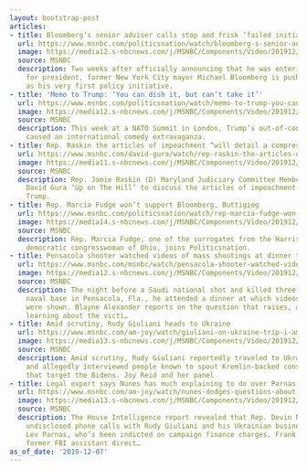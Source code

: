 ```yaml
---
layout: bootstrap-post
articles:
- title: Bloomberg’s senior adviser calls stop and frisk ‘failed initiative’
  url: https://www.msnbc.com/politicsnation/watch/bloomberg-s-senior-adviser-calls-stop-and-frisk-failed-initiative-74712133746
  image: https://media12.s-nbcnews.com/j/MSNBC/Components/Video/201912/n_sharp_bloomberg_12072019_1920x1080.nbcnews-fp-1200-630.jpg
  source: MSNBC
  description: Two weeks after officially announcing that he was entering the race
    for president, former New York City mayor Michael Bloomberg is pushing gun control
    as his very first policy initiative.
- title: 'Memo to Trump: ‘You can dish it, but can’t take it’'
  url: https://www.msnbc.com/politicsnation/watch/memo-to-trump-you-can-dish-it-but-can-t-take-it-74712133707
  image: https://media12.s-nbcnews.com/j/MSNBC/Components/Video/201912/n_sharp_memo_12072019_1920x1080.nbcnews-fp-1200-630.jpg
  source: MSNBC
  description: This week at a NATO Summit in London, Trump’s out-of-control antics
    caused an international comedy extravaganza.
- title: Rep. Raskin the articles of impeachment “will detail a compressive story”.
  url: https://www.msnbc.com/david-gura/watch/rep-raskin-the-articles-of-impeachment-will-detail-a-compressive-story-74711621856
  image: https://media11.s-nbcnews.com/j/MSNBC/Components/Video/201912/N_gura_raskin2_191207_1920x1080.nbcnews-fp-1200-630.jpg
  source: MSNBC
  description: Rep. Jamie Raskin (D) Maryland Judiciary Committee Member join’s MSNBC’s
    David Gura ‘Up on The Hill’ to discuss the articles of impeachment against President
    Trump.
- title: Rep. Marcia Fudge won’t support Bloomberg, Buttigieg
  url: https://www.msnbc.com/politicsnation/watch/rep-marcia-fudge-won-t-support-bloomberg-buttigieg-74712133662
  image: https://media14.s-nbcnews.com/j/MSNBC/Components/Video/201912/n_sharp_fudge_12072019_1920x1080.nbcnews-fp-1200-630.jpg
  source: MSNBC
  description: Rep. Marcia Fudge, one of the surrogates from the Harris campaign and
    democratic congresswoman of Ohio, joins Politicsnation.
- title: Pensacola shooter watched videos of mass shootings at dinner the night before
  url: https://www.msnbc.com/msnbc/watch/pensacola-shooter-watched-videos-of-mass-shootings-at-dinner-the-night-before-74709573940
  image: https://media12.s-nbcnews.com/j/MSNBC/Components/Video/201912/n_msnbc_pensacola_kendis_191207_1920x1080.nbcnews-fp-1200-630.jpg
  source: MSNBC
  description: The night before a Saudi national shot and killed three people at a
    naval base in Pensacola, Fla., he attended a dinner at which videos of mass shootings
    were shown. Blayne Alexander reports on the question that raises, and what we're
    learning about the victi…
- title: Amid scrutiny, Rudy Giuliani heads to Ukraine
  url: https://www.msnbc.com/am-joy/watch/giuliani-on-ukraine-trip-i-am-representing-my-client-74708549999
  image: https://media13.s-nbcnews.com/j/MSNBC/Components/Video/201912/n_joy_giuliani_191207_1920x1080.nbcnews-fp-1200-630.jpg
  source: MSNBC
  description: Amid scrutiny, Rudy Giuliani reportedly traveled to Ukraine recently,
    and allegedly interviewed people known to spout Kremlin-backed conspiracy theories
    that target the Bidens. Joy Reid and her panel
- title: Legal expert says Nunes has much explaining to do over Parnas call
  url: https://www.msnbc.com/am-joy/watch/nunes-dodges-questions-about-phone-call-with-giuliani-associate-74708549917
  image: https://media13.s-nbcnews.com/j/MSNBC/Components/Video/201912/n_joy_nunes_191207_1920x1080.nbcnews-fp-1200-630.jpg
  source: MSNBC
  description: The House Intelligence report revealed that Rep. Devin Nunes had previous
    undisclosed phone calls with Rudy Giuliani and his Ukrainian business associate
    Lev Parnas, who’s been indicted on campaign finance charges. Frank Figliuzzi,
    former FBI assistant direct…
as_of_date: '2019-12-07'
---
```



